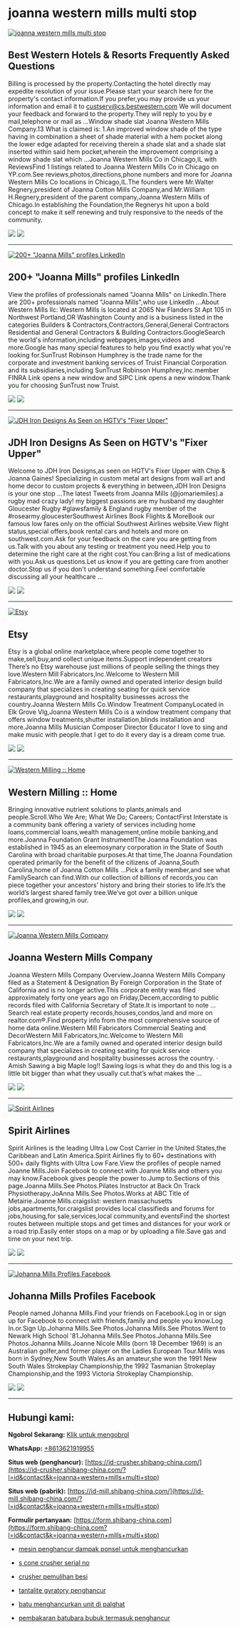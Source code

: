 # joanna western mills multi stop

<a href="https://swt.shibang-china.com/?l=id&img&k=joanna+western+mills+multi+stop" target="_blank">![joanna western mills multi stop](http://static.shibang-china.com/all-800x300/1057.jpg)</a>

## Best Western Hotels &amp; Resorts Frequently Asked Questions
Billing is processed by the property.Contacting the hotel directly may expedite resolution of your issue.Please start your search here for the property's contact information.If you prefer,you may provide us your information and email it to custserv@cs.bestwestern.com We will document your feedback and forward to the property.They will reply to you by e mail,telephone or mail as …Window shade slat Joanna Western Mills Company.13 What is claimed is: 1.An improved window shade of the type having in combination a sheet of shade material with a hem pocket along the lower edge adapted for receiving therein a shade slat and a shade slat inserted within said hem pocket,wherein the improvement comprising a window shade slat which …Joanna Western Mills Co in Chicago,IL with ReviewsFind 1 listings related to Joanna Western Mills Co in Chicago on YP.com.See reviews,photos,directions,phone numbers and more for Joanna Western Mills Co locations in Chicago,IL.The founders were Mr.Walter Regnery,president of Joanna Cotton Mills Company,and Mr.William H.Regnery,president of the parent company,Joanna Western Mills of Chicago.In establishing the Foundation,the Regnerys hit upon a bold concept to make it self renewing and truly responsive to the needs of the community.


<a href="https://whatsapp.shibangsoft.com/WhatsApp.php" target="_blank" title="WhatsApp">![](http://static.shibang-china.com/icon/whatsapp.png)</a> <a href="https://swt.shibang-china.com/?l=id&icon&k=joanna+western+mills+multi+stop" target="_blank">![](http://static.shibang-china.com/icon/chat-id.png)</a>

---

<a href="https://swt.shibang-china.com/?l=id&img&k=joanna+western+mills+multi+stop" target="_blank">![200+ &quot;Joanna Mills&quot; profiles LinkedIn](http://static.shibang-china.com/all-800x300/1059.jpg)</a>

## 200+ &quot;Joanna Mills&quot; profiles LinkedIn
View the profiles of professionals named &quot;Joanna Mills&quot; on LinkedIn.There are 200+ professionals named &quot;Joanna Mills&quot;,who use LinkedIn …About Western Mills llc: Western Mills is located at 2065 Nw Flanders St Apt 105 in Northwest Portland,OR Washington County and is a business listed in the categories Builders &amp; Contractors,Contractors,General,General Contractors Residential and General Contractors &amp; Building Contractors.GoogleSearch the world's information,including webpages,images,videos and more.Google has many special features to help you find exactly what you're looking for.SunTrust Robinson Humphrey is the trade name for the corporate and investment banking services of Truist Financial Corporation and its subsidiaries,including SunTrust Robinson Humphrey,Inc.member FINRA Link opens a new window and SIPC Link opens a new window.Thank you for choosing SunTrust now Truist.


<a href="https://whatsapp.shibangsoft.com/WhatsApp.php" target="_blank" title="WhatsApp">![](http://static.shibang-china.com/icon/whatsapp.png)</a> <a href="https://swt.shibang-china.com/?l=id&icon&k=joanna+western+mills+multi+stop" target="_blank">![](http://static.shibang-china.com/icon/chat-id.png)</a>

---

<a href="https://swt.shibang-china.com/?l=id&img&k=joanna+western+mills+multi+stop" target="_blank">![JDH Iron Designs As Seen on HGTV's &quot;Fixer Upper&quot;](http://static.shibang-china.com/all-800x300/1483.jpg)</a>

## JDH Iron Designs As Seen on HGTV's &quot;Fixer Upper&quot;
Welcome to JDH Iron Designs,as seen on HGTV's Fixer Upper with Chip &amp; Joanna Gaines! Specializing in custom metal art designs from wall art and home decor to custom projects &amp; everything in between,JDH Iron Designs is your one stop …The latest Tweets from Joanna Mills (@jomariemiles).a rugby mad crazy lady! my biggest passions are my husband my daughter Gloucester Rugby #glawsfamily &amp; England rugby member of the #rosearmy.gloucesterSouthwest Airlines Book Flights &amp; MoreBook our famous low fares only on the official Southwest Airlines website.View flight status,special offers,book rental cars and hotels and more on southwest.com.Ask for your feedback on the care you are getting from us.Talk with you about any testing or treatment you need.Help you to determine the right care at the right cost.You can:Bring a list of medications with you.Ask us questions.Let us know if you are getting care from another doctor.Stop us if you don't understand something.Feel comfortable discussing all your healthcare …


<a href="https://whatsapp.shibangsoft.com/WhatsApp.php" target="_blank" title="WhatsApp">![](http://static.shibang-china.com/icon/whatsapp.png)</a> <a href="https://swt.shibang-china.com/?l=id&icon&k=joanna+western+mills+multi+stop" target="_blank">![](http://static.shibang-china.com/icon/chat-id.png)</a>

---

<a href="https://swt.shibang-china.com/?l=id&img&k=joanna+western+mills+multi+stop" target="_blank">![Etsy](http://static.shibang-china.com/all-800x300/988.jpg)</a>

## Etsy
Etsy is a global online marketplace,where people come together to make,sell,buy,and collect unique items.Support independent creators There’s no Etsy warehouse just millions of people selling the things they love.Western Mill Fabricators,Inc.Welcome to Western Mill Fabricators,Inc.We are a family owned and operated interior design build company that specializes in creating seating for quick service restaurants,playground and hospitality businesses across the country.Joanna Western Mills Co.Window Treatment CompanyLocated in Elk Grove Vlg,Joanna Western Mills Co is a window treatment company that offers window treatments,shutter installation,blinds installation and more.Joanna Mills Musician Composer Director Educator I love to sing and make music with people.that I get to do it every day is a dream come true.


<a href="https://whatsapp.shibangsoft.com/WhatsApp.php" target="_blank" title="WhatsApp">![](http://static.shibang-china.com/icon/whatsapp.png)</a> <a href="https://swt.shibang-china.com/?l=id&icon&k=joanna+western+mills+multi+stop" target="_blank">![](http://static.shibang-china.com/icon/chat-id.png)</a>

---

<a href="https://swt.shibang-china.com/?l=id&img&k=joanna+western+mills+multi+stop" target="_blank">![Western Milling :: Home](http://static.shibang-china.com/all-800x300/846.jpg)</a>

## Western Milling :: Home
Bringing innovative nutrient solutions to plants,animals and people.Scroll.Who We Are; What We Do; Careers; ContactFirst Interstate is a community bank offering a variety of services including home loans,commercial loans,wealth management,online mobile banking,and more.Joanna Foundation Grant InstrumentlThe Joanna Foundation was established in 1945 as an eleemosynary corporation in the State of South Carolina with broad charitable purposes.At that time,The Joanna Foundation operated primarily for the benefit of the citizens of Joanna,South Carolina,home of Joanna Cotton Mills …Pick a family member,and see what FamilySearch can find.With our collection of billions of records,you can piece together your ancestors’ history and bring their stories to life.It’s the world’s largest shared family tree.We’ve got over a billion unique profiles,and growing,in our.


<a href="https://whatsapp.shibangsoft.com/WhatsApp.php" target="_blank" title="WhatsApp">![](http://static.shibang-china.com/icon/whatsapp.png)</a> <a href="https://swt.shibang-china.com/?l=id&icon&k=joanna+western+mills+multi+stop" target="_blank">![](http://static.shibang-china.com/icon/chat-id.png)</a>

---

<a href="https://swt.shibang-china.com/?l=id&img&k=joanna+western+mills+multi+stop" target="_blank">![Joanna Western Mills Company](http://static.shibang-china.com/all-800x300/875.jpg)</a>

## Joanna Western Mills Company
Joanna Western Mills Company Overview.Joanna Western Mills Company filed as a Statement &amp; Designation By Foreign Corporation in the State of California and is no longer active.This corporate entity was filed approximately forty one years ago on Friday,Decem,according to public records filed with California Secretary of State.It is important to note …Search real estate property records,houses,condos,land and more on realtor.com&#174;.Find property info from the most comprehensive source of home data online.Western Mill Fabricators Commercial Seating and DecorWestern Mill Fabricators,Inc.Welcome to Western Mill Fabricators,Inc.We are a family owned and operated interior design build company that specializes in creating seating for quick service restaurants,playground and hospitality businesses across the country.&nbsp;&#0183;&#32;Amish Sawing a big Maple log!! Sawing logs is what they do and this log is a little bit bigger than what they usually cut.that’s what makes the …


<a href="https://whatsapp.shibangsoft.com/WhatsApp.php" target="_blank" title="WhatsApp">![](http://static.shibang-china.com/icon/whatsapp.png)</a> <a href="https://swt.shibang-china.com/?l=id&icon&k=joanna+western+mills+multi+stop" target="_blank">![](http://static.shibang-china.com/icon/chat-id.png)</a>

---

<a href="https://swt.shibang-china.com/?l=id&img&k=joanna+western+mills+multi+stop" target="_blank">![Spirit Airlines](http://static.shibang-china.com/all-800x300/1459.jpg)</a>

## Spirit Airlines
Spirit Airlines is the leading Ultra Low Cost Carrier in the United States,the Caribbean and Latin America.Spirit Airlines fly to 60+ destinations with 500+ daily flights with Ultra Low Fare.View the profiles of people named Joanne Mills.Join Facebook to connect with Joanne Mills and others you may know.Facebook gives people the power to.Jump to.Sections of this page.Joanna Mills.See Photos.Pilates Instructor at Back On Track Physiotherapy.JoAnna Mills.See Photos.Works at ABC Title of Metairie.Joanne Mills.craigslist: western massachusetts jobs,apartments,for.craigslist provides local classifieds and forums for jobs,housing,for sale,services,local community,and eventsFind the shortest routes between multiple stops and get times and distances for your work or a road trip.Easily enter stops on a map or by uploading a file.Save gas and time on your next trip.


<a href="https://whatsapp.shibangsoft.com/WhatsApp.php" target="_blank" title="WhatsApp">![](http://static.shibang-china.com/icon/whatsapp.png)</a> <a href="https://swt.shibang-china.com/?l=id&icon&k=joanna+western+mills+multi+stop" target="_blank">![](http://static.shibang-china.com/icon/chat-id.png)</a>

---

<a href="https://swt.shibang-china.com/?l=id&img&k=joanna+western+mills+multi+stop" target="_blank">![Johanna Mills Profiles Facebook](http://static.shibang-china.com/all-800x300/143.jpg)</a>

## Johanna Mills Profiles Facebook
People named Johanna Mills.Find your friends on Facebook.Log in or sign up for Facebook to connect with friends,family and people you know.Log In.or.Sign Up.Johanna Mills.See Photos.Johanna Mills.See Photos.Went to Newark High School '81.Johanna Mills.See Photos.Johanna Mills.See Photos.Johanna Mills.Joanne Nicole Mills (born 18 December 1969) is an Australian golfer,and former player on the Ladies European Tour.Mills was born in Sydney,New South Wales.As an amateur,she won the 1991 New South Wales Strokeplay Championship,the 1992 Tasmanian Strokeplay Championship,and the 1993 Victoria Strokeplay Championship.

<a href="https://whatsapp.shibangsoft.com/WhatsApp.php" target="_blank" title="WhatsApp">![](http://static.shibang-china.com/icon/whatsapp.png)</a> <a href="https://swt.shibang-china.com/?l=id&icon&k=joanna+western+mills+multi+stop" target="_blank">![](http://static.shibang-china.com/icon/chat-id.png)</a>

---
## Hubungi kami:

**Ngobrol Sekarang:** [Klik untuk mengobrol](https://swt.shibang-china.com?l=id&contact&k=joanna+western+mills+multi+stop)

**WhatsApp:**  [+8613621919955](https://whatsapp.shibangsoft.com/WhatsApp.php)

**Situs web (penghancur):** [https://id-crusher.shibang-china.com/](https://id-crusher.shibang-china.com/?l=id&contact&k=joanna+western+mills+multi+stop)

**Situs web (pabrik):** [https://id-mill.shibang-china.com/](https://id-mill.shibang-china.com/?l=id&contact&k=joanna+western+mills+multi+stop)

**Formulir pertanyaan:** [https://form.shibang-china.com](https://form.shibang-china.com?l=id&contact&k=joanna+western+mills+multi+stop)

* [mesin penghancur dampak ponsel untuk menghancurkan](../43/mesin%20penghancur%20dampak%20ponsel%20untuk%20menghancurkan.md)

* [s cone crusher serial no](../49/s%20cone%20crusher%20serial%20no.md)

* [crusher pemulihan besi](../48/crusher%20pemulihan%20besi.md)

* [tantalite gyratory penghancur](../42/tantalite%20gyratory%20penghancur.md)

* [batu menghancurkan unit di palghat](../47/batu%20menghancurkan%20unit%20di%20palghat.md)

* [pembakaran batubara bubuk termasuk penghancur](../45/pembakaran%20batubara%20bubuk%20termasuk%20penghancur.md)